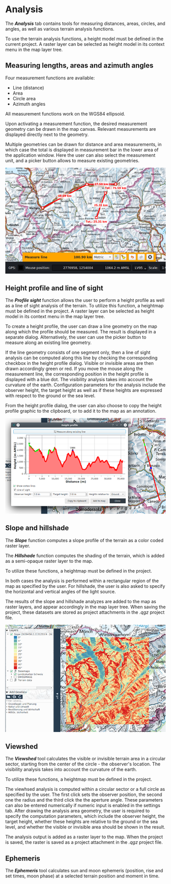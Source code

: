 # Analysis

The **_Analysis_** tab contains tools for measuring distances, areas, circles, and angles, as well as various terrain analysis functions.

To use the terrain analysis functions, a height model must be defined in the current project. A raster layer can be selected as height model in its context menu in the map layer tree.

## <a name="sec0"></a>Measuring lengths, areas and azimuth angles

Four measurement functions are available: 

+ Line (distance)
+ Area
+ Circle area
+ Azimuth angles

All measurement functions work on the WGS84 ellipsoid.

Upon activating a measurement function, the desired measurement geometry can be drawn in the map canvas. Relevant measurements are displayed directly next to the geometry.

Multiple geometries can be drawn for distance and area measurements, in which case the total is displayed in measurement bar in the lower area of the application window. Here the user can also select the measurement unit, and a picker button allows to measure existing geometries.

<img src="../../media/image3.png" />

## <a name="sec1"></a>Height profile and line of sight

The **_Profile sight_** function allows the user to perform a height profile as well as a line of sight analysis of the terrain. To utilize this function, a heightmap must be defined in the project. A raster layer can be selected as height model in its context menu in the map layer tree.

To create a height profile, the user can draw a line geometry on the map along which the profile should be measured. The result is displayed in a separate dialog. Alternatively, the user can use the picker button to measure along an existing line geometry.


If the line geometry consists of one segment only, then a line of sight analysis can be computed along this line by checking the corresponding checkbox in the height profile dialog. Visible or invisible areas are then drawn accordingly green or red. If you move the mouse along the measurement line, the corresponding position in the height profile is displayed with a blue dot. The visibility analysis takes into account the curvature of the earth. Configuration parameters for the analysis include the observer height, the target height as well as if these heights are expressed with respect to the ground or the sea level. 

From the height profile dialog, the user can also choose to copy the height profile graphic to the clipboard, or to add it to the map as an annotation.

<img src="../../media/image4.png" />


## <a name="sec2"></a>Slope and hillshade

The **_Slope_** function computes a slope profile of the terrain as a color coded raster layer.

The **_Hillshade_** function computes the shading of the terrain, which is added as a semi-opaque raster layer to the map.

To utilize these functions, a heightmap must be defined in the project.

In both cases the analysis is performed within a rectangular region of the map as specified by the user. For hillshade, the user is also asked to specify the horizontal and vertical angles of the light source.

The results of the slope and hillshade analyzes are added to the map as raster layers, and appear accordingly in the map layer tree. When saving the project, these datasets are stored as project attachments in the *<project name>.qgz* project file.

<img src="../../media/image5.png" />


## <a name="sec3"></a>Viewshed

The **_Viewshed_** tool calculates the visible or invisible terrain area in a circular sector, starting from the center of the circle - the observer's location. The visibility analysis takes into account the curvature of the earth.

To utilize these functions, a heightmap must be defined in the project.

The viewhsed analysis is computed within a circular sector or a full circle as specified by the user. The first click sets the observer position, the second one the radius and the third click the the aperture angle. These parameters can also be entered numerically if numeric input is enabled in the settings tab. After drawing the analysis area geometry, the user is required to specify the computation parameters, which include the observer height, the target height, whether these heights are relative to the ground or the sea level, and whether the visible or invisible area should be shown in the result.

The analysis output is added as a raster layer to the map. When the project is saved, the raster is saved as a project attachment in the *<project name>.qgz* project file.


## <a name="sec4"></a>Ephemeris

The **_Ephemeris_** tool calculates sun and moon ephemeris (position, rise and set times, moon phase) at a selected terrain position and moment in time.

